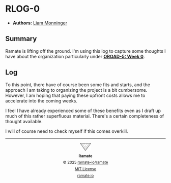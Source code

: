 # RLOG-0
- **Authors:** [Liam Monninger](mailto:liam@ramate.io)

## Summary
Ramate is lifting off the ground. I'm using this log to capture some thoughts I have about the organization particularly under **[OROAD-5: Week 0](https://github.com/ramate-io/oac/tree/main/oroad/oera-000-000-000-dulan/oroad-000-000-005)**.

## Log
To this point, there have of course been some fits and starts, and the approach I am taking to organizing the project is a bit cumbersome. However, I am hoping that paying these upfront costs allows me to accelerate into the coming weeks.

I feel I have already experienced some of these benefits even as I draft up much of this rather superfluous material. There's a certain completeness of thought available.

I will of course need to check myself if this comes overkill.

<!--RAMATE FOOTER: DO NOT REMOVE THIS LINE-->
---

<div align="center">
  <a href="https://github.com/ramate-io/oac">
    <picture>
      <source srcset="/assets/ramate-inverted-transparent.png" media="(prefers-color-scheme: dark)">
      <img height="24" src="/assets/ramate-transparent.png" alt="Ramate"/>
    </picture>
  </a>
  <br/>
  <sub>
    <b>Ramate</b>
    <br/>
    &copy; 2025 <a href="https://github.com/ramate-io/ramate">ramate-io/ramate</a>
    <br/>
    <a href="https://github.com/ramate-io/ramate/blob/main/LICENSE">MIT License</a>
    <br/>
    <a href="https://www.ramate.io">ramate.io</a>
  </sub>
</div>
